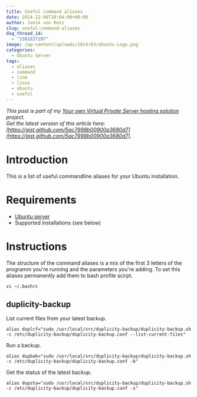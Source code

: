 ```yaml
---
title: Useful command aliases
date: 2014-12-08T10:04:00+00:00
author: Janik von Rotz
slug: useful-command-aliases
dsq_thread_id:
  - "3301837297"
image: /wp-content/uploads/2014/03/Ubuntu-Logo.png
categories:
  - Ubuntu Server
tags:
  - aliases
  - command
  - line
  - linux
  - ubuntu
  - useful
---
```

*This post is part of my [Your own Virtual Private Server hosting solution](https://janikvonrotz.ch/your-own-virtual-private-server-hosting-solution/) project.*  
*Get the latest version of this article here: [https://gist.github.com/5ac7998b00900a3680d7](https://gist.github.com/5ac7998b00900a3680d7).* 

# Introduction

This is a list of useful commandline aliases for your Ubuntu installation.
<!--more-->
# Requirements

* [Ubuntu server](https://janikvonrotz.ch/2014/03/13/deploy-ubuntu-server/)
* Supported installations (see below)

# Instructions

The structure of the command aliases is a mix of the first 3 letters of the programm you're running and the parameters you're adding.
To set this aliases permanently add them to bash profile scirpt.

    vi ~/.bashrc

## duplicity-backup

List current files from your latest backup.

    alias duplcf="sudo /usr/local/src/duplicity-backup/duplicity-backup.sh -c /etc/duplicity-backup/duplicity-backup.conf --list-current-files"

Run a backup.

    alias dupbak="sudo /usr/local/src/duplicity-backup/duplicity-backup.sh -c /etc/duplicity-backup/duplicity-backup.conf -b"

Get the status of the latest backup.

    alias dupsta="sudo /usr/local/src/duplicity-backup/duplicity-backup.sh -c /etc/duplicity-backup/duplicity-backup.conf -s"